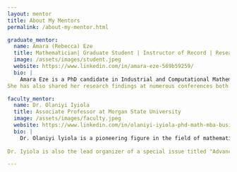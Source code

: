 ```yaml
---
layout: mentor
title: About My Mentors
permalink: /about-my-mentor.html

graduate_mentor:
  name: Amara (Rebecca) Eze
  title: Mathematician| Graduate Student | Instructor of Record | Research Assistant at Morgan State University
  image: /assets/images/student.jpeg
  website: https://www.linkedin.com/in/amara-eze-569b59259/
  bio: |
    Amara Eze is a PhD candidate in Industrial and Computational Mathematics. Her research is centered on developing effective iterative algorithms to address nonlinear optimization issues, especially in the realms of healthcare and image processing within machine learning. One of her ongoing projects is focused on creating an algorithm to enhance disease prediction.
She has also shared her research findings at numerous conferences both nationally and internationally, including in Paris, France. She is well-versed in various machine learning techniques such as ELM, SVM,and kNN.

faculty_mentor:
  name: Dr. Olaniyi Iyiola
  title: Associate Professor at Morgan State University
  image: /assets/images/faculty.jpeg
  website: https://www.linkedin.com/in/olaniyi-iyiola-phd-math-mba-business-analytics-89073455/
  bio: |
    Dr. Olaniyi lyiola is a pioneering figure in the field of mathematics. He is associate Professor at Morgan State University specializing in the intersection of mathematics and artificial intelligence. He is a passionate researcher in fields such as Information Theory, Graph Theory, Numerical Methods, and Computational Complexity, with a focus on advancing Al applications in diverse domains, including cybersecurity, biomedical science, healthcare, and financial services.
    
Dr. Iyiola is also the lead organizer of a special issue titled "Advances in Computing Methods for Artificial Intelligence" to be published in Mathematics, MDPI, aimed at pushing the frontiers of Al research. His contributions to the academic community were recently recognized with the MGB-SIAM Early Career Fellowship for 2023-2025, highlighting his exceptional achievements and commitment to supporting diversity, equity, and inclusion in STEM fields.

---
```

